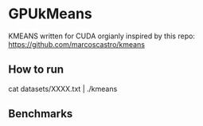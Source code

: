 # GPUkMeans

KMEANS written for CUDA orgianly inspired by this repo: https://github.com/marcoscastro/kmeans

## How to run

cat datasets/XXXX.txt | ./kmeans 

## Benchmarks